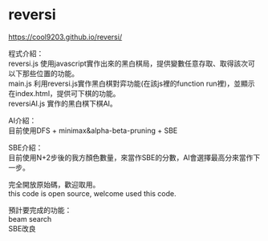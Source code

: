 # reversi
https://cool9203.github.io/reversi/

程式介紹：  
reversi.js 使用javascript實作出來的黑白棋局，提供變數任意存取、取得該次可以下那些位置的功能。  
main.js 利用reversi.js實作黑白棋對弈功能(在該js裡的function run裡)，並顯示在index.html，提供可下棋的功能。  
reversiAI.js 實作的黑白棋下棋AI。


AI介紹：  
目前使用DFS + minimax&alpha-beta-pruning + SBE


SBE介紹：  
目前使用N+2步後的我方顏色數量，來當作SBE的分數，AI會選擇最高分來當作下一步。


完全開放原始碼，歡迎取用。  
this code is open source, welcome used this code.  


預計要完成的功能：  
beam search  
SBE改良  
